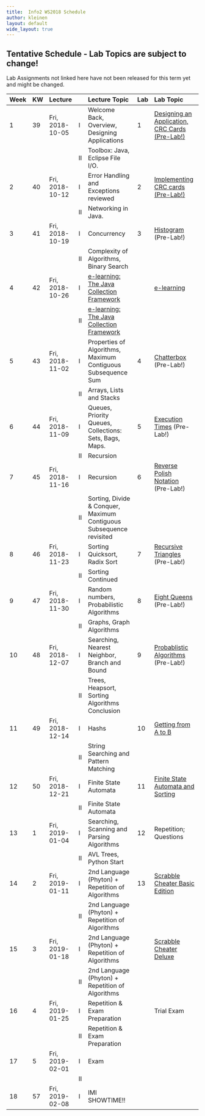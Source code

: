 ```yaml
---
title:  Info2 WS2018 Schedule
author: kleinen
layout: default
wide_layout: true
---
```


## Tentative Schedule - Lab Topics are subject to change!
Lab Assignments not linked here have not been released for this term yet and
might be changed.

| Week | KW | Lecture         |    | Lecture Topic                                                       | Lab | Lab Topic                                                         |
|:-----|:---|:----------------|:---|:--------------------------------------------------------------------|:----|:------------------------------------------------------------------|
| 1    | 39 | Fri, 2018-10-05 | I  | Welcome Back, Overview, Designing Applications                      | 1   | [Designing an Application, CRC Cards  (Pre-Lab!)](../labs/lab-01) |
|      |    |                 | II | Toolbox: Java, Eclipse File I/O.                                    |     |                                                                   |
| 2    | 40 | Fri, 2018-10-12 | I  | Error Handling and Exceptions reviewed                              | 2   | [Implementing CRC cards (Pre-Lab!)](../labs/lab-02)               |
|      |    |                 | II | Networking in Java.                                                 |     |                                                                   |
| 3    | 41 | Fri, 2018-10-19 | I  | Concurrency                                                         | 3   | [Histogram](../labs/lab-03)  (Pre-Lab!)                           |
|      |    |                 | II | Complexity of Algorithms, Binary Search                             |     |                                                                   |
| 4    | 42 | Fri, 2018-10-26 | I  | [e-learning: The Java Collection Framework](../misc/collections/)   |     | [e-learning](../misc/collections/)                                |
|      |    |                 | II | [e-learning: The Java Collection Framework](../misc/collections/)   |     |                                                                   |
| 5    | 43 | Fri, 2018-11-02 | I  | Properties of Algorithms, Maximum Contiguous Subsequence Sum        | 4   | [Chatterbox](../labs/lab-04)  (Pre-Lab!)                          |
|      |    |                 | II | Arrays, Lists and Stacks                                            |     |                                                                   |
| 6    | 44 | Fri, 2018-11-09 | I  | Queues, Priority Queues, Collections: Sets, Bags, Maps.             | 5   | [Execution Times](../labs/lab-05) (Pre-Lab!)                      |
|      |    |                 | II | Recursion                                                           |     |                                                                   |
| 7    | 45 | Fri, 2018-11-16 | I  | Recursion                                                           | 6   | [Reverse Polish Notation](../labs/lab-06) (Pre-Lab!)              |
|      |    |                 | II | Sorting, Divide & Conquer, Maximum Contiguous Subsequence revisited |     |                                                                   |
| 8    | 46 | Fri, 2018-11-23 | I  | Sorting Quicksort, Radix Sort                                       | 7   | [Recursive Triangles](../labs/lab-07) (Pre-Lab!)                  |
|      |    |                 | II | Sorting Continued                                                   |     |                                                                   |
| 9    | 47 | Fri, 2018-11-30 | I  | Random numbers, Probabilistic Algorithms                            | 8   | [Eight Queens](../labs/lab-08) (Pre-Lab!)                         |
|      |    |                 | II | Graphs, Graph Algorithms                                            |     |                                                                   |
| 10   | 48 | Fri, 2018-12-07 | I  | Searching, Nearest Neighbor, Branch and Bound                       | 9   | [Probablistic Algorithms](../labs/lab-09)  (Pre-Lab!)             |
|      |    |                 | II | Trees, Heapsort, Sorting Algorithms Conclusion                      |     |                                                                   |
| 11   | 49 | Fri, 2018-12-14 | I  | Hashs                                                               | 10  | [Getting from A to B](../labs/lab-10)                             |
|      |    |                 | II | String Searching and Pattern Matching                               |     |                                                                   |
| 12   | 50 | Fri, 2018-12-21 | I  | Finite State Automata                                               | 11  | [Finite State Automata and Sorting](../labs/lab-11)               |
|      |    |                 | II | Finite State Automata                                               |     |                                                                   |
| 13   | 1  | Fri, 2019-01-04 | I  | Searching, Scanning and Parsing Algorithms                          | 12  | Repetition; Questions                                             |
|      |    |                 | II | AVL Trees, Python Start                                             |     |                                                                   |
| 14   | 2  | Fri, 2019-01-11 | I  | 2nd Language (Phyton) + Repetition of Algorithms                    | 13  | [Scrabble Cheater Basic Edition](../labs/lab-12)                  |
|      |    |                 | II | 2nd Language (Phyton) + Repetition of Algorithms                    |     |                                                                   |
| 15   | 3  | Fri, 2019-01-18 | I  | 2nd Language (Phyton) + Repetition of Algorithms                    |     | [Scrabble Cheater Deluxe](../labs/lab-13)                         |
|      |    |                 | II | 2nd Language (Phyton) + Repetition of Algorithms                    |     |                                                                   |
| 16   | 4  | Fri, 2019-01-25 | I  | Repetition & Exam Preparation                                       |     | Trial Exam                                                        |
|      |    |                 | II | Repetition & Exam Preparation                                       |     |                                                                   |
| 17   | 5  | Fri, 2019-02-01 | I  | Exam                                                                |     |                                                                   |
|      |    |                 | II |                                                                     |     |                                                                   |
| 18   | 57 | Fri, 2019-02-08 | I  | IMI SHOWTIME!!                                                      |     |                                                                   |
  
